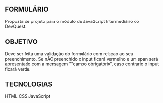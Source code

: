 ## FORMULÁRIO
Proposta de projeto para o módulo de JavaScript Intermediário do DevQuest.

## OBJETIVO
Deve ser feita uma validação do formulário com relaçao ao seu preenchimento. Se nÃO preenchido o input ficará vermelho e um span será apresentado com a mensagem ""campo obrigatório", caso contrario o input ficará verde.

## TECNOLOGIAS
HTML
CSS
JavaScript
